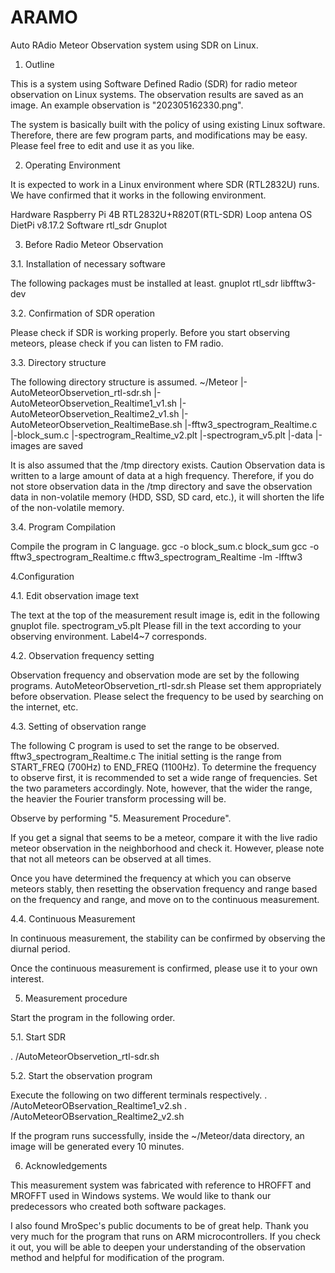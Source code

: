 # ARAMO
Auto RAdio Meteor Observation system using SDR on Linux.

1. Outline

This is a system using Software Defined Radio (SDR) for radio meteor observation on Linux systems.
The observation results are saved as an image.
An example observation is "202305162330.png".

The system is basically built with the policy of using existing Linux software.
Therefore, there are few program parts, and modifications may be easy.
Please feel free to edit and use it as you like.


2. Operating Environment

It is expected to work in a Linux environment where SDR (RTL2832U) runs.
We have confirmed that it works in the following environment.

Hardware
	Raspberry Pi 4B
	RTL2832U+R820T(RTL-SDR)
	Loop antena
OS
	DietPi v8.17.2
Software
	rtl_sdr
	Gnuplot

3. Before Radio Meteor Observation

3.1. Installation of necessary software

The following packages must be installed at least.
gnuplot rtl_sdr libfftw3-dev

3.2. Confirmation of SDR operation

Please check if SDR is working properly.
Before you start observing meteors, please check if you can listen to FM radio.

3.3. Directory structure

The following directory structure is assumed.
~/Meteor
  |-AutoMeteorObservetion_rtl-sdr.sh
  |-AutoMeteorObservetion_Realtime1_v1.sh
  |-AutoMeteorObservetion_Realtime2_v1.sh
  |-AutoMeteorObservetion_RealtimeBase.sh
  |-fftw3_spectrogram_Realtime.c
  |-block_sum.c
  |-spectrogram_Realtime_v2.plt
  |-spectrogram_v5.plt
  |-data
     |-images are saved

It is also assumed that the /tmp directory exists.
Caution
Observation data is written to a large amount of data at a high frequency.
Therefore, 
if you do not store observation data in the /tmp directory 
and save the observation data in non-volatile memory (HDD, SSD, SD card, etc.), 
it will shorten the life of the non-volatile memory.

3.4. Program Compilation

Compile the program in C language.
gcc -o block_sum.c block_sum
gcc -o fftw3_spectrogram_Realtime.c fftw3_spectrogram_Realtime -lm -lfftw3

4.Configuration

4.1. Edit observation image text

The text at the top of the measurement result image is,
edit in the following gnuplot file.
spectrogram_v5.plt
Please fill in the text according to your observing environment.
Label4~7 corresponds.

4.2. Observation frequency setting

Observation frequency and observation mode are set by the following programs.
AutoMeteorObservetion_rtl-sdr.sh
Please set them appropriately before observation.
Please select the frequency to be used by searching on the internet, etc.

4.3. Setting of observation range

The following C program is used to set the range to be observed.
fftw3_spectrogram_Realtime.c
The initial setting is the range from START_FREQ (700Hz) to END_FREQ (1100Hz).
To determine the frequency to observe first,
it is recommended to set a wide range of frequencies.
Set the two parameters accordingly.
Note, however, that the wider the range, 
the heavier the Fourier transform processing will be.

Observe by performing "5. Measurement Procedure".

If you get a signal that seems to be a meteor, 
compare it with the live radio meteor observation in the neighborhood and check it.
However, please note that not all meteors can be observed at all times.

Once you have determined the frequency at which you can observe meteors stably,
then resetting the observation frequency and range based on the frequency and range,
and move on to the continuous measurement.

4.4. Continuous Measurement

In continuous measurement,
the stability can be confirmed by observing the diurnal period.

Once the continuous measurement is confirmed,
please use it to your own interest.

5. Measurement procedure

Start the program in the following order.

5.1. Start SDR

. /AutoMeteorObservetion_rtl-sdr.sh

5.2. Start the observation program

Execute the following on two different terminals respectively.
. /AutoMeteorOBservation_Realtime1_v2.sh
. /AutoMeteorOBservation_Realtime2_v2.sh

If the program runs successfully,
inside the ~/Meteor/data directory, an image will be generated every 10 minutes.

6. Acknowledgements

This measurement system was fabricated with reference to
HROFFT and MROFFT used in Windows systems.
We would like to thank our predecessors who created both software packages.

I also found MroSpec's public documents to be of great help.
Thank you very much for the program that runs on ARM microcontrollers.
If you check it out, 
you will be able to deepen your understanding of the observation method 
and helpful for modification of the program.
